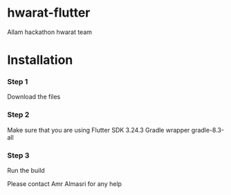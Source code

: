 # hwarat-flutter
Allam hackathon hwarat team


# Installation

### Step 1
Download the files

### Step 2
Make sure that you are using 
  Flutter SDK 3.24.3 
  Gradle wrapper gradle-8.3-all
  
### Step 3
Run the build

Please contact Amr Almasri for any help

